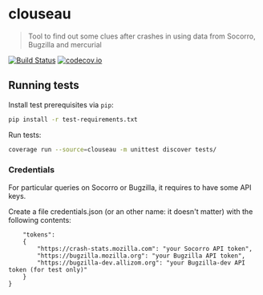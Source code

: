 # clouseau
> Tool to find out some clues after crashes in using data from Socorro, Bugzilla and mercurial 

[![Build Status](https://api.travis-ci.org/calixteman/clouseau.svg?branch=master)](https://travis-ci.org/calixteman/clouseau)
[![codecov.io](https://img.shields.io/codecov/c/github/calixteman/clouseau/master.svg)](https://codecov.io/github/calixteman/clouseau?branch=master)

## Running tests

Install test prerequisites via `pip`:
```sh
pip install -r test-requirements.txt
```

Run tests:
```sh
coverage run --source=clouseau -m unittest discover tests/
```

### Credentials

For particular queries on Socorro or Bugzilla, it requires to have some API keys.

Create a file credentials.json (or an other name: it doesn't matter) with the following contents:
```{
    "tokens":
    {
        "https://crash-stats.mozilla.com": "your Socorro API token",
        "https://bugzilla.mozilla.org": "your Bugzilla API token",
        "https://bugzilla-dev.allizom.org": "your Bugzilla-dev API token (for test only)"
    }
}
```